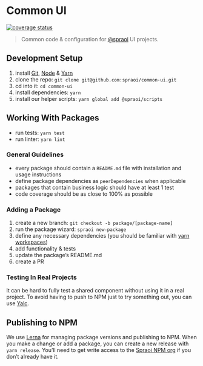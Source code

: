 # Common UI

[![coverage status](https://coveralls.io/repos/github/spraoi/common-ui/badge.svg?branch=master)](https://coveralls.io/github/spraoi/common-ui/)

> Common code & configuration for [@spraoi](https://github.com/spraoi/) UI
> projects.

## Development Setup

1. install [Git](https://git-scm.com/book/en/v2/Getting-Started-Installing-Git),
   [Node](https://nodejs.org/en/download) &
   [Yarn](https://yarnpkg.com/lang/en/docs/install)
2. clone the repo: `git clone git@github.com:spraoi/common-ui.git`
3. cd into it: `cd common-ui`
4. install dependencies: `yarn`
5. install our helper scripts: `yarn global add @spraoi/scripts`

## Working With Packages

- run tests: `yarn test`
- run linter: `yarn lint`

### General Guidelines

- every package should contain a `README.md` file with installation and usage
  instructions
- define package dependencies as `peerDependencies` when applicable
- packages that contain business logic should have at least 1 test
- code coverage should be as close to 100% as possible

### Adding a Package

1. create a new branch: `git checkout -b package/[package-name]`
2. run the package wizard: `spraoi new-package`
3. define any necessary dependencies (you should be familiar with
   [yarn workspaces](https://yarnpkg.com/lang/en/docs/workspaces/))
4. add functionality & tests
5. update the package&rsquo;s README.md
6. create a PR

### Testing In Real Projects

It can be hard to fully test a shared component without using it in a real
project. To avoid having to push to NPM just to try something out, you can use
[Yalc](https://github.com/whitecolor/yalc).

## Publishing to NPM

We use [Lerna](https://github.com/lerna/lerna) for managing package versions and
publishing to NPM. When you make a change or add a package, you can create a new
release with `yarn release`. You&rsquo;ll need to get write access to the
[Spraoi NPM org](https://www.npmjs.com/org/spraoi) if you don&rsquo;t already
have it.
